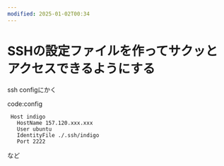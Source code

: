 ```yaml
---
modified: 2025-01-02T00:34
---
```

# SSHの設定ファイルを作ってサクッとアクセスできるようにする

ssh configにかく

code:config

```Plain
 Host indigo
   HostName 157.120.xxx.xxx
   User ubuntu
   IdentityFile ./.ssh/indigo
   Port 2222
```

など